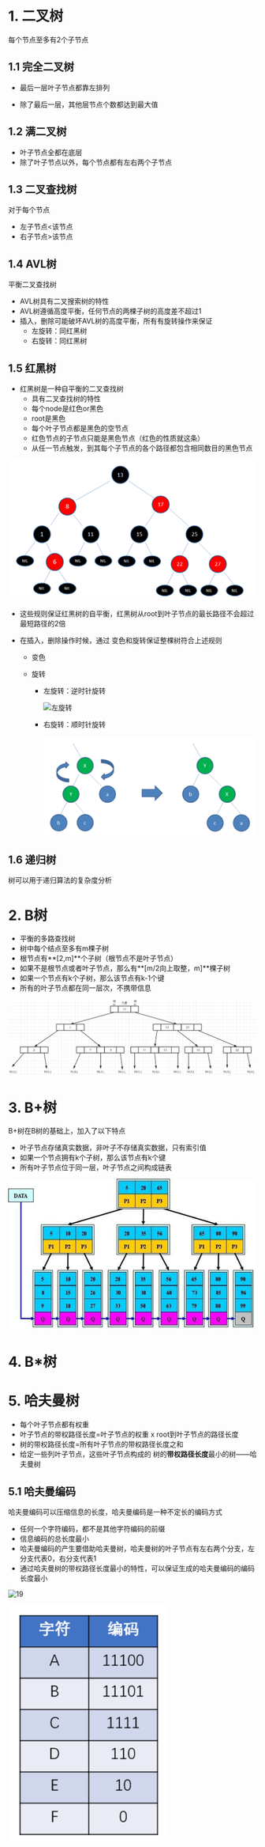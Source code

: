 # 1. 二叉树

每个节点至多有2个子节点

## 1.1 完全二叉树

* 最后一层叶子节点都靠左排列

* 除了最后一层，其他层节点个数都达到最大值

## 1.2 满二叉树

* 叶子节点全都在底层
* 除了叶子节点以外，每个节点都有左右两个子节点

## 1.3 二叉查找树

对于每个节点

* 左子节点<该节点
* 右子节点>该节点

## 1.4 AVL树

平衡二叉查找树

* AVL树具有二叉搜索树的特性
* AVL树遵循高度平衡，任何节点的两棵子树的高度差不超过1
* 插入，删除可能破坏AVL树的高度平衡，所有有旋转操作来保证
  * 左旋转：同红黑树
  * 右旋转：同红黑树

## 1.5 红黑树

* 红黑树是一种自平衡的二叉查找树
  * 具有二叉查找树的特性
  * 每个node是红色or黑色
  * root是黑色
  * 每个叶子节点都是黑色的空节点
  * 红色节点的子节点只能是黑色节点（红色的性质就这条）
  * 从任一节点触发，到其每个子节点的各个路径都包含相同数目的黑色节点

![红黑树](p/红黑树.png)

* 这些规则保证红黑树的自平衡，红黑树从root到叶子节点的最长路径不会超过最短路径的2倍

* 在插入，删除操作时候，通过 变色和旋转保证整棵树符合上述规则
  
  * 变色
  
  * 旋转
    
    * 左旋转：逆时针旋转
      
      ![左旋转](D:\桌面\Hxq-Note\数据结构与算法\p\左旋转.png)
    
    * 右旋转：顺时针旋转
      
      ![右旋转](p/右旋转.png)

## 1.6 递归树

树可以用于递归算法的复杂度分析

# 2. B树

* 平衡的多路查找树
* 树中每个结点至多有m棵子树
* 根节点有**[2,m]**个子树（根节点不是叶子节点）
* 如果不是根节点或者叶子节点，那么有**[m/2向上取整，m]**棵子树
* 如果一个节点有k个子树，那么该节点有k-1个键
* 所有的叶子节点都在同一层次，不携带信息

![20](p/20.png)

# 3. B+树

B+树在B树的基础上，加入了以下特点

* 叶子节点存储真实数据，非叶子不存储真实数据，只有索引值
* 如果一个节点拥有k个子树，那么该节点有k个键
* 所有叶子节点位于同一层，叶子节点之间构成链表

![20](p/21.png)

# 4. B*树

# 5. 哈夫曼树

* 每个叶子节点都有权重
* 叶子节点的带权路径长度=叶子节点的权重 x root到叶子节点的路径长度
* 树的带权路径长度=所有叶子节点的带权路径长度之和
* 给定一些列叶子节点，这些叶子节点构成的 树的**带权路径长度**最小的树——哈夫曼树

## 5.1 哈夫曼编码

哈夫曼编码可以压缩信息的长度，哈夫曼编码是一种不定长的编码方式

* 任何一个字符编码，都不是其他字符编码的前缀
* 信息编码的总长度最小
* 哈夫曼编码的产生要借助哈夫曼树，哈夫曼树的叶子节点有左右两个分支，左分支代表0，右分支代表1
* 通过哈夫曼树的带权路径长度最小的特性，可以保证生成的哈夫曼编码的编码长度最小

![19](D:\桌面\Hxq-Note\数据结构与算法\p\19.png)

![哈夫曼编码](p/哈夫曼编码.png)
